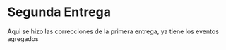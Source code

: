 # Segunda Entrega
Aqui se hizo las correcciones de la primera entrega, ya tiene los eventos agregados
